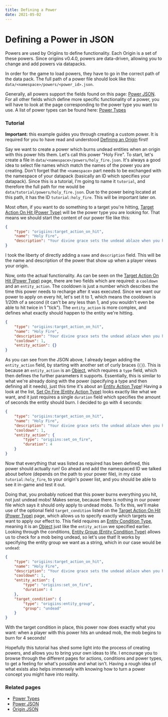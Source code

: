 ```yaml
---
title: Defining a Power
date: 2021-05-02
---
```


[//]: # (Unused)

# Defining a Power in JSON

Powers are used by Origiins to define functionality. Each Origin is a set of these powers. Since origiins v0.4.0, powers are data-driven, allowing you to change and add powers via datapacks.

In order for the game to load powers, they have to go in the correct path of the data pack. The full path of a power file should look like this: `data/<namespace>/powers/<power_id>.json`.

Generally, all powers support the fields found on this page: [Power JSON](../../json/power.md). For all other fields which define more specific functionality of a power, you will have to look at the page corresponding to the power type you want to use. A list of power types can be found here: [Power Types](../../types/power_types.md)

### Tutorial

**Important:** this example guides you through creating a custom power. It is required for you to have read and understood [Defining an Origin](define_origin.md) first!

Say we want to create a power which burns undead entities when an origin with this power hits them. Let's call this power "Holy Fire". To start, let's create a file in `data/<namespace>/powers/holy_fire.json`. It's always a good idea to select file names which match the names of the power you are creating. Don't forget that the `<namespace>` part needs to be exchanged with the namespace of your datapack (basically an ID which specifies your datapack). Since this is a tutorial, I'm going to name it `tutorial`, and therefore the full path for me would be `data/tutorial/powers/holy_fire.json`. Due to the power being located at this path, it has the ID `tutorial:holy_fire`. This will be important later on.

Most often, if you want to do something to a target you're hitting, [Target Action On Hit (Power Type)](../../types/power_types/target_action_on_hit.md) will be the power type you are looking for. That means we should start the content of our power file like this:

```json
{
	"type": "origiins:target_action_on_hit",
	"name": "Holy Fire",
	"description": "Your divine grace sets the undead ablaze when you hit them."
}
```

I took the liberty of directly adding a `name` and `description` field. This will be the name and description of the power that show up when a player views your origin.

Now, onto the actual functionality. As can be seen on the [Target Action On Hit (Power Type)](../../types/power_types/target_action_on_hit.md) page, there are two fields which are required: a `cooldown` and an `entity_action`. The cooldown is just a number which describes the time this power needs to recharge after it was executed. Since we want our power to apply on every hit, let's set it to 1, which means the cooldown is 1/20th of a second (it can't be any less than 1, and you wouldn't even be able to hit twice in 1 "tick"). The `entity_action` is more complex, and defines what exactly should happen to the entity we're hitting.

```json
{
	"type": "origiins:target_action_on_hit",
	"name": "Holy Fire",
	"description": "Your divine grace sets the undead ablaze when you hit them.",
	"cooldown": 1,
	"entity_action": {}
}
```

As you can see from the JSON above, I already began adding the `entity_action` field, by starting with another set of curly braces (`{}`). This is because an `entity_action` is an [Object](../../types/data_types/object.md), which requires a `type` field, which then defines the further parameters it supports. Essentially, this is similar to what we're already doing with the power (specifying a type and then defining all it needs), just this time it's about an [Entity Action Type](../../types/entity_action_types.md)! Having a look at the list, [Set On Fire (Entity Action Type)](../../types/entity_action_types/set_on_fire.md) looks exactly like what we want, and it just requires a single `duration` field which specifies the amount of seconds the entity should burn. I decided to go with 4 seconds:

```json
{
	"type": "origiins:target_action_on_hit",
	"name": "Holy Fire",
	"description": "Your divine grace sets the undead ablaze when you hit them.",
	"cooldown": 1,
	"entity_action": {
		"type": "origiins:set_on_fire",
		"duration": 4
	}
}
```

Now that everything that was listed as required has been defined, this power should actually run! Go ahead and add the namespaced ID we talked about before (depends on the path to your power file), in my case `tutorial:holy_fire`, to your origin's power list, and you should be able to see it in-game and test it out.

Doing that, you probably noticed that this power burns everything you hit, not just undead mobs! Makes sense, because there is nothing in our power file which says it should only apply to undead mobs. To fix this, we'll make use of the optional field `target_condition` listed on the [Target Action On Hit (Power Type)](../../types/power_types/target_action_on_hit.md) page, which allows us to specify exactly which targets we want to apply our effect to. This field requires an [Entity Condition Type](../../types/entity_condition_types.md), meaning it is an [Object](../../types/data_types/object.md) just like the `entity_action` we specified earlier. Looking through the conditions, [Entity Group (Entity Condition Type)](../../types/entity_condition_types/entity_group.md) allows us to check for a mob being undead, so let's use that! It works by specifying the entity group we want as a string, which in our case would be `undead`:

```json
{
	"type": "origiins:target_action_on_hit",
	"name": "Holy Fire",
	"description": "Your divine grace sets the undead ablaze when you hit them.",
	"cooldown": 1,
	"entity_action": {
		"type": "origiins:set_on_fire",
		"duration": 4
	},
	"target_condition": {
		"type": "origiins:entity_group",
		"group": "undead"
	}
}
```

With the target condition in place, this power now does exactly what you want: when a player with this power hits an undead mob, the mob begins to burn for 4 seconds!

Hopefully this tutorial has shed some light into the process of creating powers, and allows you to bring your own ideas to life. I encourage you to browse through the different pages for actions, conditions and power types, to get a feeling for what's possible and what isn't. Having a rough idea of what exists also helps immensely with knowing how to turn a power concept you might have into reality.

### Related pages

-   [Power Types](../../types/power_types.md)
-   [Power JSON](../../json/power.md)
-   [Origin JSON](../../json/origin.md)
